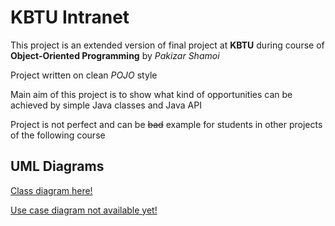 # KBTU Intranet

This project is an extended version of final project 
at **KBTU** during course of **Object-Oriented Programming**
by _Pakizar Shamoi_

Project written on clean _POJO_ style

Main aim of this project is to show what kind of opportunities 
can be achieved by simple Java classes and Java API

Project is not perfect and can be ~~bad~~ example for students 
in other projects of the following course

## UML Diagrams
[Class diagram here!](https://drive.google.com/file/d/1A4WBqdWvMQn20jAGQDjfPnyqBk49eRtB/view?usp=sharing)

[Use case diagram not available yet!]()